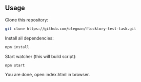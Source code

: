 ##  Usage

Clone this repository:

``` bash
git clone https://github.com/olegman/flocktory-test-task.git
```

Install all dependencies:

``` bash
npm install
```

Start watcher (this will build script):

``` bash
npm start
```

You are done, open index.html in browser.